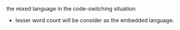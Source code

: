 the mixed language in the code-switching situation
- lesser word count will be consider as the embedded language.